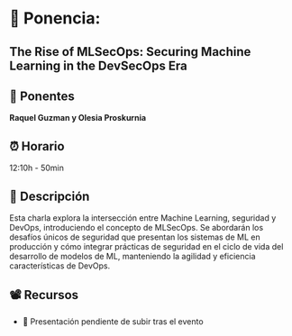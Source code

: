 # 📌 Ponencia:
## The Rise of MLSecOps: Securing Machine Learning in the DevSecOps Era

## 👤 Ponentes
**Raquel Guzman y Olesia Proskurnia**

## ⏰ Horario
12:10h - 50min

## 📄 Descripción
Esta charla explora la intersección entre Machine Learning, seguridad y DevOps, introduciendo el concepto de MLSecOps. Se abordarán los desafíos únicos de seguridad que presentan los sistemas de ML en producción y cómo integrar prácticas de seguridad en el ciclo de vida del desarrollo de modelos de ML, manteniendo la agilidad y eficiencia características de DevOps.

## 📽 Recursos
- 🎤 Presentación pendiente de subir tras el evento
